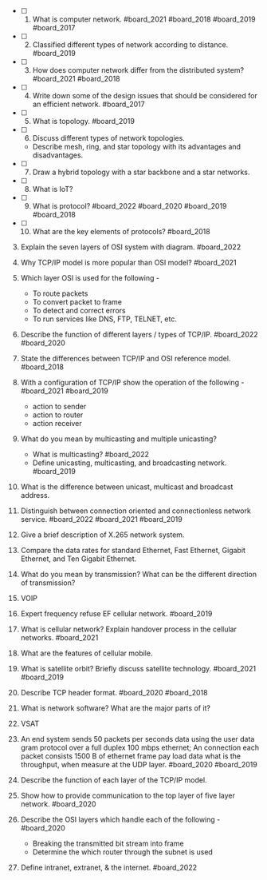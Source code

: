 - [ ] 1. What is computer network. #board_2021 #board_2018 #board_2019 #board_2017 
- [ ] 2. Classified different types of network according to distance. #board_2019 
- [ ] 3. How does computer network differ from the distributed system? #board_2021 #board_2018 
- [ ] 4. Write down some of the design issues that should be considered for an efficient network. #board_2017 
- [ ] 5. What is topology. #board_2019 
- [ ] 6. Discuss different types of network topologies.
	- Describe mesh, ring, and star topology with its advantages and disadvantages.
- [ ] 7. Draw a hybrid topology with a star backbone and a star networks.
- [ ] 8. What is IoT?
- [ ] 9. What is protocol? #board_2022 #board_2020 #board_2019 #board_2018 
- [ ] 10. What are the key elements of protocols? #board_2018 
      
3. Explain the seven layers of OSI system with diagram. #board_2022     
4. Why TCP/IP model is more popular than OSI model? #board_2021 
5. Which layer OSI is used for the following -
	- To route packets
	- To convert packet to frame
	- To detect and correct errors
	- To run services like DNS, FTP, TELNET, etc.
6. Describe the function of different layers / types of TCP/IP. #board_2022 #board_2020 
7. State the differences between TCP/IP and OSI reference model. #board_2018 
8. With a configuration of TCP/IP show the operation of the following - #board_2021 #board_2019
	- action to sender
	- action to router
	- action receiver
9. What do you mean by multicasting and multiple unicasting?
	- What is multicasting? #board_2022 
	- Define unicasting, multicasting, and broadcasting network. #board_2019 
10. What is the difference between unicast, multicast and broadcast address.
11. Distinguish between connection oriented and connectionless network service. #board_2022 #board_2021 #board_2019 
    
12. Give a brief description of X.265 network system.
13. Compare the data rates for standard Ethernet, Fast Ethernet, Gigabit Ethernet, and Ten Gigabit Ethernet.
14. What do you mean by transmission? What can be the different direction of transmission?
15. VOIP
16. Expert frequency refuse EF cellular network. #board_2019 
17. What is cellular network? Explain handover process in the cellular networks. #board_2021  
18. What are the features of cellular mobile.
19. What is satellite orbit? Briefly discuss satellite technology. #board_2021 #board_2019 
    
20. Describe TCP header format. #board_2020 #board_2018 
21. What is network software? What are the major parts of it?
22. VSAT
23. An end system sends 50 packets per seconds data using the user data gram protocol over a full duplex 100 mbps ethernet; An connection each packet consists 1500 B of ethernet frame pay load data what is the throughput, when measure at the UDP layer. #board_2020 #board_2019 
24. Describe the function of each layer of the TCP/IP model.
25. Show how to provide communication to the top layer of five layer network. #board_2020 
26. Describe the OSI layers which handle each of the following - #board_2020 
	- Breaking the transmitted bit stream into frame
	- Determine the which router through the subnet is used
27. Define intranet, extranet, & the internet. #board_2022 